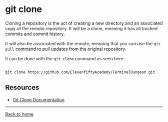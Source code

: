 # git clone

Cloning a repository is the act of creating a new directory and an associated copy of the remote repository. It will be a clone, meaning it has all tracked commits and commit history. 

It will also be associated with the remote, meaning that you can use the `git pull` command to pull updates from the original repository.

It can be done with the `git clone` command as seen here:
```

git clone https://github.com/ElevenfiftyAcademy/TerminalDungeon.git
```

## Resources

- [Git Clone Documentation](https://git-scm.com/docs/git-clone)

---

[Back to home](../README.md)